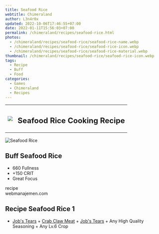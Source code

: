 ```yaml
---
title: Seafood Rice
webtitle: Chimeraland
author: L3n4r0x
updated: 2022-10-06T17:46:55+07:00
date: 2022-01-11T15:56:03+07:00
permalink: /chimeraland/recipes/seafood-rice.html
photos:
  - /chimeraland/recipes/seafood-rice/seafood-rice-name.webp
  - /chimeraland/recipes/seafood-rice/seafood-rice-icon.webp
  - /chimeraland/recipes/seafood-rice/seafood-rice-material.webp
thumbnail: /chimeraland/recipes/seafood-rice/seafood-rice-icon.webp
tags:
  - Recipe
  - Buff
  - Food
categories:
  - Games
  - Chimeraland
  - Recipes
---
```


<section id="bootstrap-wrapper"><link rel="stylesheet" href="https://cdn.statically.io/gh/dimaslanjaka/Web-Manajemen/40ac3225/css/bootstrap-4.5-wrapper.css"/><div class="row mb-2"><div class="col-md-12 mb-2"><table class="table" id="post-info"><tbody><tr><td><img class="d-inline-block me-2" src="/chimeraland/recipes/seafood-rice/seafood-rice-icon.webp" width="auto" height="auto"/></td><td><h1 class="fs-5">Seafood Rice Cooking Recipe</h1></td></tr></tbody></table></div></div><div class="card mb-2"><div class="row g-0"><div class="col-sm-4 position-relative mb-2"><img src="/chimeraland/recipes/seafood-rice/seafood-rice-material.webp" class="card-img fit-cover w-100 h-100" alt="Seafood Rice" data-fancybox="true"/></div><div class="col-sm-8 mb-2"><div class="card-body"><h2 class="card-title fs-5">Buff Seafood Rice</h2><div class="card-text"><ul><li>660 Fullness</li><li>+150 CRIT</li><li>Great Focus</li></ul></div><span class="badge rounded-pill bg-dark">recipe</span></div><div class="card-footer text-end text-muted">webmanajemen.com</div></div></div></div><div class="row mb-2"><div class="col-12 col-lg-6 recipe-item mb-2"><div class="card"><div class="card-body"><h2 class="card-title fs-5">Recipe Seafood Rice 1</h2><div class="card-text"><ul><li><a class="text-decoration-none" href="/chimeraland/materials/job&#x27;s-tears.html">Job&#x27;s Tears</a><span> + </span><a class="text-decoration-none" href="/chimeraland/materials/crab-claw-meat.html">Crab Claw Meat</a><span> + </span><a class="text-decoration-none" href="/chimeraland/materials/job&#x27;s-tears.html">Job&#x27;s Tears</a><span> + </span>Any High Quality Seasoning<span> + </span>Any Lv.6 Crop</li></ul></div></div></div></div></div></section>
